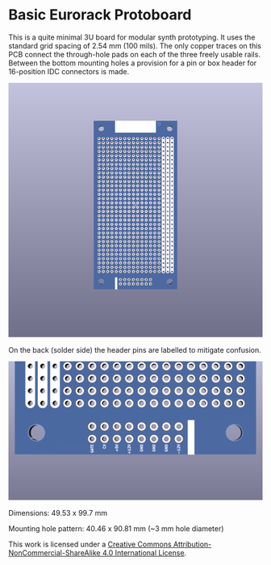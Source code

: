 # Basic Eurorack Protoboard

This is a quite minimal 3U board for modular synth prototyping. It uses the standard grid spacing of 2.54 mm (100 mils). The only copper traces on this PCB connect the through-hole pads on each of the three freely usable rails. Between the bottom mounting holes a provision for a pin or box header for 16-position IDC connectors is made.

![Basic Eurorack Protoboard: PCB](Renderings/basic-eurorack-protoboard_F.png)

On the back (solder side) the header pins are labelled to mitigate confusion.

![Basic Eurorack Protoboard: Label](Renderings/basic-eurorack-protoboard_close-up.png)

Dimensions: 49.53 x 99.7 mm

Mounting hole pattern: 40.46 x 90.81 mm (~3 mm hole diameter)

This work is licensed under a [Creative Commons Attribution-NonCommercial-ShareAlike 4.0 International License](https://creativecommons.org/licenses/by-nc-sa/4.0/).

